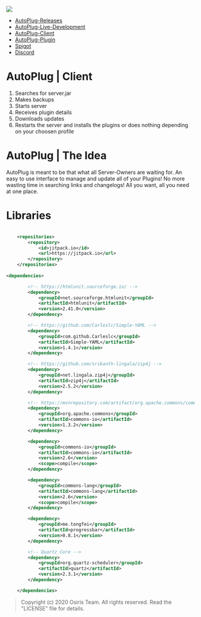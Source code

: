 ![](https://rapidus-info.webnode.com/_files/200000003-4d08d4d08f/AutoPlug%20GitHub%20Header%20800x80.png)
- [AutoPlug-Releases](https://github.com/Osiris-Team/AutoPlug-Releases)
- [AutoPlug-Live-Development](https://trello.com/b/zC8MKgEe/autoplug-development)
- [AutoPlug-Client](https://github.com/Osiris-Team/AutoPlug-Client)
- [AutoPlug-Plugin](https://github.com/Osiris-Team/AutoPlug-Plugin)
- [Spigot](https://www.spigotmc.org/members/osiristeam.935748/)
- [Discord](https://discord.com/invite/GGNmtCC)

# AutoPlug | Client
 1. Searches for server.jar
 2. Makes backups
 3. Starts server
 4. Receives plugin details
 5. Downloads updates
 6. Restarts the server and installs the plugins or does nothing depending on your choosen profile

# AutoPlug | The Idea
AutoPlug is meant to be that what all Server-Owners are waiting for. 
An easy to use interface to manage and update all of your Plugins! No more wasting time in searching links and changelogs!
All you want, all you need at one place.

# Libraries
```xml

    <repositories>
        <repository>
            <id>jitpack.io</id>
            <url>https://jitpack.io</url>
        </repository>
    </repositories>
	
<dependencies>

        <!-- https://htmlunit.sourceforge.io/ -->
        <dependency>
            <groupId>net.sourceforge.htmlunit</groupId>
            <artifactId>htmlunit</artifactId>
            <version>2.41.0</version>
        </dependency>

        <!-- https://github.com/Carleslc/Simple-YAML -->
        <dependency>
            <groupId>com.github.Carleslc</groupId>
            <artifactId>Simple-YAML</artifactId>
            <version>1.4.1</version>
        </dependency>

        <!-- https://github.com/srikanth-lingala/zip4j -->
        <dependency>
            <groupId>net.lingala.zip4j</groupId>
            <artifactId>zip4j</artifactId>
            <version>2.5.2</version>
        </dependency>

        <!-- https://mvnrepository.com/artifact/org.apache.commons/commons-io -->
        <dependency>
            <groupId>org.apache.commons</groupId>
            <artifactId>commons-io</artifactId>
            <version>1.3.2</version>
        </dependency>

        <dependency>
            <groupId>commons-io</groupId>
            <artifactId>commons-io</artifactId>
            <version>2.6</version>
            <scope>compile</scope>
        </dependency>

        <dependency>
            <groupId>commons-lang</groupId>
            <artifactId>commons-lang</artifactId>
            <version>2.6</version>
            <scope>compile</scope>
        </dependency>

        <dependency>
            <groupId>me.tongfei</groupId>
            <artifactId>progressbar</artifactId>
            <version>0.8.1</version>
        </dependency>

        <!-- Quartz Core -->
        <dependency>
            <groupId>org.quartz-scheduler</groupId>
            <artifactId>quartz</artifactId>
            <version>2.3.1</version>
        </dependency>

    </dependencies>

```

 > Copyright (c) 2020 Osiris Team. All rights reserved. Read the "LICENSE" file for details.
